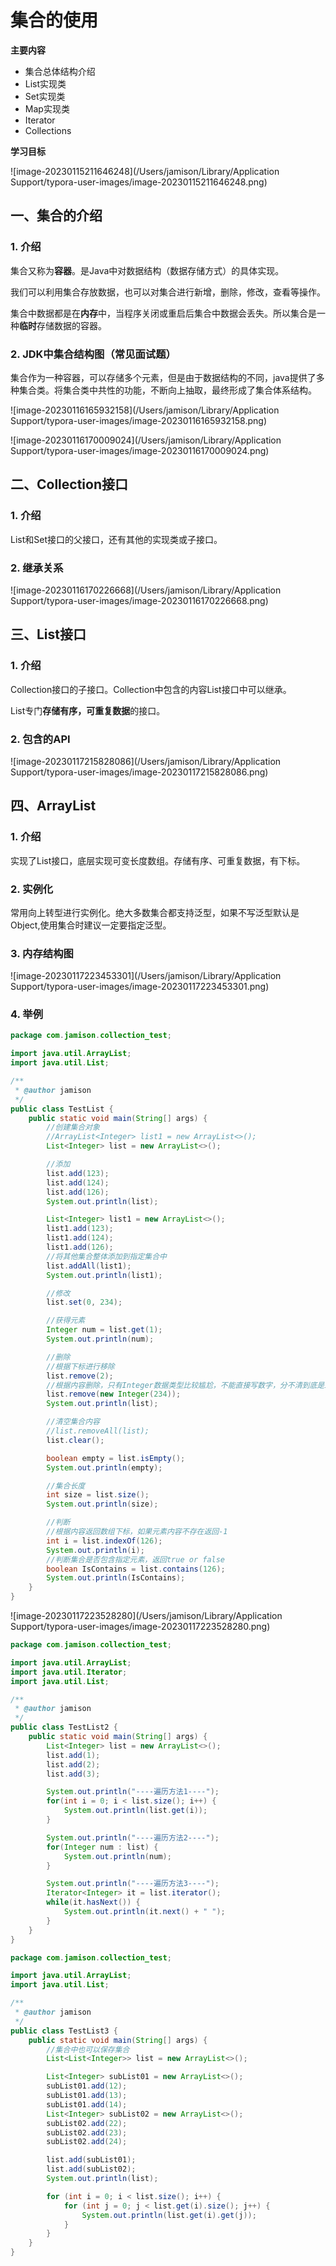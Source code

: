 # 集合的使用

**主要内容**

- 集合总体结构介绍
- List实现类
- Set实现类
- Map实现类
- Iterator
- Collections

**学习目标**

![image-20230115211646248](/Users/jamison/Library/Application Support/typora-user-images/image-20230115211646248.png)

## 一、集合的介绍

### 1. 介绍

集合又称为**容器**。是Java中对数据结构（数据存储方式）的具体实现。

我们可以利用集合存放数据，也可以对集合进行新增，删除，修改，查看等操作。

集合中数据都是在**内存**中，当程序关闭或重启后集合中数据会丢失。所以集合是一种**临时**存储数据的容器。

### 2. JDK中集合结构图（常见面试题）

集合作为一种容器，可以存储多个元素，但是由于数据结构的不同，java提供了多种集合类。将集合类中共性的功能，不断向上抽取，最终形成了集合体系结构。

![image-20230116165932158](/Users/jamison/Library/Application Support/typora-user-images/image-20230116165932158.png)

![image-20230116170009024](/Users/jamison/Library/Application Support/typora-user-images/image-20230116170009024.png)

## 二、Collection接口

### 1. 介绍

List和Set接口的父接口，还有其他的实现类或子接口。

### 2. 继承关系

![image-20230116170226668](/Users/jamison/Library/Application Support/typora-user-images/image-20230116170226668.png)

## 三、List接口

### 1. 介绍

Collection接口的子接口。Collection中包含的内容List接口中可以继承。

List专门**存储有序，可重复数据**的接口。

### 2. 包含的API

![image-20230117215828086](/Users/jamison/Library/Application Support/typora-user-images/image-20230117215828086.png)

## 四、ArrayList

### 1. 介绍

实现了List接口，底层实现可变长度数组。存储有序、可重复数据，有下标。

### 2. 实例化

常用向上转型进行实例化。绝大多数集合都支持泛型，如果不写泛型默认是Object,使用集合时建议一定要指定泛型。

### 3. 内存结构图

![image-20230117223453301](/Users/jamison/Library/Application Support/typora-user-images/image-20230117223453301.png)

### 4. 举例

```java
package com.jamison.collection_test;

import java.util.ArrayList;
import java.util.List;

/**
 * @author jamison
 */
public class TestList {
    public static void main(String[] args) {
        //创建集合对象
        //ArrayList<Integer> list1 = new ArrayList<>();
        List<Integer> list = new ArrayList<>();

        //添加
        list.add(123);
        list.add(124);
        list.add(126);
        System.out.println(list);

        List<Integer> list1 = new ArrayList<>();
        list1.add(123);
        list1.add(124);
        list1.add(126);
        //将其他集合整体添加到指定集合中
        list.addAll(list1);
        System.out.println(list1);

        //修改
        list.set(0, 234);

        //获得元素
        Integer num = list.get(1);
        System.out.println(num);

        //删除
        //根据下标进行移除
        list.remove(2);
        //根据内容删除，只有Integer数据类型比较尴尬，不能直接写数字，分不清到底是index还是value，要new出来
        list.remove(new Integer(234));
        System.out.println(list);

        //清空集合内容
        //list.removeAll(list);
        list.clear();

        boolean empty = list.isEmpty();
        System.out.println(empty);

        //集合长度
        int size = list.size();
        System.out.println(size);

        //判断
        //根据内容返回数组下标，如果元素内容不存在返回-1
        int i = list.indexOf(126);
        System.out.println(i);
        //判断集合是否包含指定元素，返回true or false
        boolean IsContains = list.contains(126);
        System.out.println(IsContains);
    }
}
```

![image-20230117223528280](/Users/jamison/Library/Application Support/typora-user-images/image-20230117223528280.png)

```java
package com.jamison.collection_test;

import java.util.ArrayList;
import java.util.Iterator;
import java.util.List;

/**
 * @author jamison
 */
public class TestList2 {
    public static void main(String[] args) {
        List<Integer> list = new ArrayList<>();
        list.add(1);
        list.add(2);
        list.add(3);

        System.out.println("----遍历方法1----");
        for(int i = 0; i < list.size(); i++) {
            System.out.println(list.get(i));
        }

        System.out.println("----遍历方法2----");
        for(Integer num : list) {
            System.out.println(num);
        }

        System.out.println("----遍历方法3----");
        Iterator<Integer> it = list.iterator();
        while(it.hasNext()) {
            System.out.println(it.next() + " ");
        }
    }
}
```

```java
package com.jamison.collection_test;

import java.util.ArrayList;
import java.util.List;

/**
 * @author jamison
 */
public class TestList3 {
    public static void main(String[] args) {
        //集合中也可以保存集合
        List<List<Integer>> list = new ArrayList<>();

        List<Integer> subList01 = new ArrayList<>();
        subList01.add(12);
        subList01.add(13);
        subList01.add(14);
        List<Integer> subList02 = new ArrayList<>();
        subList02.add(22);
        subList02.add(23);
        subList02.add(24);

        list.add(subList01);
        list.add(subList02);
        System.out.println(list);

        for (int i = 0; i < list.size(); i++) {
            for (int j = 0; j < list.get(i).size(); j++) {
                System.out.println(list.get(i).get(j));
            }
        }
    }
}
```

